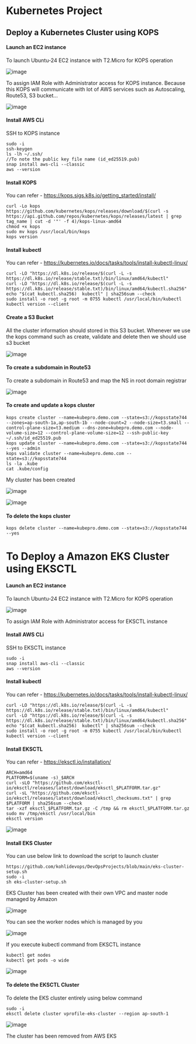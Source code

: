 # Kubernetes Project

## Deploy a Kubernetes Cluster using KOPS

#### Launch an EC2 instance

To launch Ubuntu-24 EC2 instance with T2.Micro for KOPS operation


![image](https://github.com/user-attachments/assets/ae993064-d59a-4d7d-be1a-a6f68c08cc0a)


To assign IAM Role with Administrator access for KOPS instance. Because this KOPS will communicate with lot of AWS services such as Autoscaling, Route53, S3 bucket...


![image](https://github.com/user-attachments/assets/3aa6550b-42e2-4455-a915-97f7a230494d)


#### Install AWS CLi

SSH to KOPS instance

```
sudo -i
ssh-keygen
ls -lh ~/.ssh/
//To note the public key file name (id_ed25519.pub)
snap install aws-cli --classic
aws --version
```

#### Install KOPS

You can refer - https://kops.sigs.k8s.io/getting_started/install/

```
curl -Lo kops https://github.com/kubernetes/kops/releases/download/$(curl -s https://api.github.com/repos/kubernetes/kops/releases/latest | grep tag_name | cut -d '"' -f 4)/kops-linux-amd64
chmod +x kops
sudo mv kops /usr/local/bin/kops
kops version
```

#### Install kubectl

You can refer - https://kubernetes.io/docs/tasks/tools/install-kubectl-linux/

```
curl -LO "https://dl.k8s.io/release/$(curl -L -s https://dl.k8s.io/release/stable.txt)/bin/linux/amd64/kubectl"
curl -LO "https://dl.k8s.io/release/$(curl -L -s https://dl.k8s.io/release/stable.txt)/bin/linux/amd64/kubectl.sha256"
echo "$(cat kubectl.sha256)  kubectl" | sha256sum --check
sudo install -o root -g root -m 0755 kubectl /usr/local/bin/kubectl
kubectl version --client
```

#### Create a S3 Bucket

All the cluster information should stored in this S3 bucket. Whenever we use the kops command such as create, validate and delete then we should use s3 bucket


![image](https://github.com/user-attachments/assets/0fca86a1-0e83-4f4c-ab22-c0596928ed21)


#### To create a subdomain in Route53

To create a subdomain in Route53 and map the NS in root domain registrar

![image](https://github.com/user-attachments/assets/9c698d1a-6334-4cb9-9e03-898d13b54773)


#### To create and update a kops cluster

```
kops create cluster --name=kubepro.demo.com --state=s3://kopsstate744 --zones=ap-south-1a,ap-south-1b --node-count=2 --node-size=t3.small --control-plane-size=t3.medium --dns-zone=kubepro.demo.com --node-volume-size=12 --control-plane-volume-size=12 --ssh-public-key ~/.ssh/id_ed25519.pub
kops update cluster --name=kubepro.demo.com --state=s3://kopsstate744 --yes --admin
kops validate cluster --name=kubepro.demo.com --state=s3://kopsstate744
ls -la .kube
cat .kube/config
```

My cluster has been created


![image](https://github.com/user-attachments/assets/bb596b5d-ad57-44dc-9069-bce418c56eaa)


![image](https://github.com/user-attachments/assets/629f87fe-a4ec-4541-9aa6-16d7d1bc9d7a)


#### To delete the kops cluster

```
kops delete cluster --name=kubepro.demo.com --state=s3://kopsstate744 --yes
```


# To Deploy a Amazon EKS Cluster using EKSCTL


#### Launch an EC2 instance

To launch Ubuntu-24 EC2 instance with T2.Micro for KOPS operation


![image](https://github.com/user-attachments/assets/ed93e1b7-3be8-4258-b3e2-bed74b3d3e75)


To assign IAM Role with Administrator access for EKSCTL instance

#### Install AWS CLi

SSH to EKSCTL instance

```
sudo -i
snap install aws-cli --classic
aws --version
```

#### Install kubectl

You can refer - https://kubernetes.io/docs/tasks/tools/install-kubectl-linux/

```
curl -LO "https://dl.k8s.io/release/$(curl -L -s https://dl.k8s.io/release/stable.txt)/bin/linux/amd64/kubectl"
curl -LO "https://dl.k8s.io/release/$(curl -L -s https://dl.k8s.io/release/stable.txt)/bin/linux/amd64/kubectl.sha256"
echo "$(cat kubectl.sha256)  kubectl" | sha256sum --check
sudo install -o root -g root -m 0755 kubectl /usr/local/bin/kubectl
kubectl version --client
```


#### Install EKSCTL

You can refer - https://eksctl.io/installation/

```
ARCH=amd64
PLATFORM=$(uname -s)_$ARCH
curl -sLO "https://github.com/eksctl-io/eksctl/releases/latest/download/eksctl_$PLATFORM.tar.gz"
curl -sL "https://github.com/eksctl-io/eksctl/releases/latest/download/eksctl_checksums.txt" | grep $PLATFORM | sha256sum --check
tar -xzf eksctl_$PLATFORM.tar.gz -C /tmp && rm eksctl_$PLATFORM.tar.gz
sudo mv /tmp/eksctl /usr/local/bin
eksctl version
```

![image](https://github.com/user-attachments/assets/b65229ce-7e7a-491f-b754-ddaaadfa7a0b)


#### Install EKS Cluster


You can use below link to download the script to launch cluster

```
https://github.com/kohlidevops/DevOpsProjects/blob/main/eks-cluster-setup.sh
sudo -i
sh eks-cluster-setup.sh
```

EKS Cluster has been created with their own VPC and master node managed by Amazon


![image](https://github.com/user-attachments/assets/349c63a2-94d9-4a96-88bf-e2022aaf2062)


You can see the worker nodes which is managed by you


![image](https://github.com/user-attachments/assets/38014ecf-bf4a-427a-9329-d6ee0a966c09)


If you execute kubectl command from EKSCTL instance

```
kubectl get nodes
kubectl get pods -o wide
```

![image](https://github.com/user-attachments/assets/fbd38931-5f8b-4b04-bc7f-92c6ccfdb1ca)


#### To delete the EKSCTL Cluster

To delete the EKS cluster entirely using below command

```
sudo -i
eksctl delete cluster vprofile-eks-cluster --region ap-south-1
```


![image](https://github.com/user-attachments/assets/71bda923-403d-4d58-8114-880bd13fa646)


The cluster has been removed from AWS EKS
